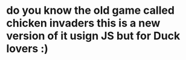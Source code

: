 # do you know the old game called chicken invaders this is a new version of it usign JS but for Duck lovers :)
